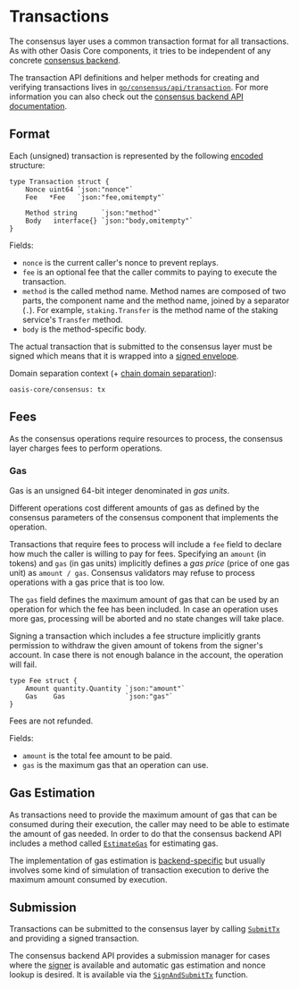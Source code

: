 # Transactions

The consensus layer uses a common transaction format for all transactions. As
with other Oasis Core components, it tries to be independent of any concrete
[consensus backend].

The transaction API definitions and helper methods for creating and verifying
transactions lives in [`go/consensus/api/transaction`]. For more information
you can also check out the [consensus backend API documentation].

<!-- markdownlint-disable line-length -->
[consensus backend]: index.md
[`go/consensus/api/transaction`]: ../../go/consensus/api/transaction
[consensus backend API documentation]: https://pkg.go.dev/github.com/oasisprotocol/oasis-core/go/consensus/api/transaction?tab=doc
<!-- markdownlint-enable line-length -->

## Format

Each (unsigned) transaction is represented by the following [encoded] structure:

```golang
type Transaction struct {
    Nonce uint64 `json:"nonce"`
    Fee   *Fee   `json:"fee,omitempty"`

    Method string      `json:"method"`
    Body   interface{} `json:"body,omitempty"`
}
```

Fields:

* `nonce` is the current caller's nonce to prevent replays.
* `fee` is an optional fee that the caller commits to paying to execute the
  transaction.
* `method` is the called method name. Method names are composed of two parts,
  the component name and the method name, joined by a separator (`.`). For
  example, `staking.Transfer` is the method name of the staking service's
  `Transfer` method.
* `body` is the method-specific body.

The actual transaction that is submitted to the consensus layer must be signed
which means that it is wrapped into a [signed envelope].

Domain separation context (+ [chain domain separation]):

```
oasis-core/consensus: tx
```

[encoded]: ../encoding.md
[signed envelope]: ../crypto.md#signed-envelope
[chain domain separation]: ../crypto.md#chain-domain-separation

## Fees

As the consensus operations require resources to process, the consensus layer
charges fees to perform operations.

### Gas

Gas is an unsigned 64-bit integer denominated in _gas units_.

Different operations cost different amounts of gas as defined by the consensus
parameters of the consensus component that implements the operation.

Transactions that require fees to process will include a `fee` field to declare
how much the caller is willing to pay for fees. Specifying an `amount` (in
tokens) and `gas` (in gas units) implicitly defines a _gas price_ (price of one
gas unit) as `amount / gas`. Consensus validators may refuse to process
operations with a gas price that is too low.

The `gas` field defines the maximum amount of gas that can be used by an
operation for which the fee has been included. In case an operation uses more
gas, processing will be aborted and no state changes will take place.

Signing a transaction which includes a fee structure implicitly grants
permission to withdraw the given amount of tokens from the signer's account. In
case there is not enough balance in the account, the operation will fail.

```golang
type Fee struct {
    Amount quantity.Quantity `json:"amount"`
    Gas    Gas               `json:"gas"`
}
```

Fees are not refunded.

Fields:

* `amount` is the total fee amount to be paid.
* `gas` is the maximum gas that an operation can use.

## Gas Estimation

As transactions need to provide the maximum amount of gas that can be consumed
during their execution, the caller may need to be able to estimate the amount of
gas needed. In order to do that the consensus backend API includes a method
called [`EstimateGas`] for estimating gas.

The implementation of gas estimation is [backend-specific] but usually involves
some kind of simulation of transaction execution to derive the maximum amount
consumed by execution.

<!-- markdownlint-disable line-length -->
[`EstimateGas`]: https://pkg.go.dev/github.com/oasisprotocol/oasis-core/go/consensus/api?tab=doc#ClientBackend.EstimateGas
[backend-specific]: index.md
<!-- markdownlint-enable line-length -->

## Submission

Transactions can be submitted to the consensus layer by calling [`SubmitTx`] and
providing a signed transaction.

The consensus backend API provides a submission manager for cases where the
[signer] is available and automatic gas estimation and nonce lookup is desired.
It is available via the [`SignAndSubmitTx`] function.

<!-- markdownlint-disable line-length -->
[`SubmitTx`]: https://pkg.go.dev/github.com/oasisprotocol/oasis-core/go/consensus/api?tab=doc#ClientBackend.SubmitTx
[signer]: ../crypto.md
[`SignAndSubmitTx`]: https://pkg.go.dev/github.com/oasisprotocol/oasis-core/go/consensus/api?tab=doc#SignAndSubmitTx
<!-- markdownlint-disable line-length -->
